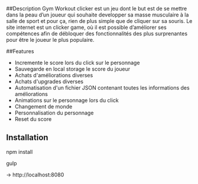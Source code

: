 
##Description
Gym Workout clicker est un jeu dont le but est de se mettre dans la peau d’un joueur qui souhaite developper sa masse musculaire à la salle de sport et pour ça, rien de plus simple que de cliquer sur sa souris. Le site internet est un clicker game, où il est possible d’améliorer ses compétences afin de débloquer des fonctionnalités des plus surprenantes pour être le joueur le plus populaire. 

##Features
 - Incremente le score lors du click sur le personnage
 - Sauvegarde en local storage le score du joueur
 - Achats d'améliorations diverses
 - Achats d'upgrades diverses
 - Automatisation d'un fichier JSON contenant toutes les informations des améliorations
 - Animations sur le personnage lors du click
 - Changement de monde
 - Personnalisation du personnage
 - Reset du score

## Installation
npm install

gulp

-> http://localhost:8080
